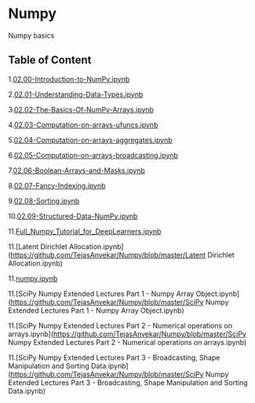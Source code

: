 # Numpy
Numpy basics 
## Table of Content

1.[02.00-Introduction-to-NumPy.ipynb](https://github.com/TejasAnvekar/Numpy/blob/master/02.00-Introduction-to-NumPy.ipynb)<br>

2.[02.01-Understanding-Data-Types.ipynb](https://github.com/TejasAnvekar/Numpy/blob/master/02.01-Understanding-Data-Types.ipynb)<br>

3.[02.02-The-Basics-Of-NumPy-Arrays.ipynb](https://github.com/TejasAnvekar/Numpy/blob/master/02.02-The-Basics-Of-NumPy-Arrays.ipynb)<br>

4.[02.03-Computation-on-arrays-ufuncs.ipynb](https://github.com/TejasAnvekar/Numpy/blob/master/02.03-Computation-on-arrays-ufuncs.ipynb)<br>

5.[02.04-Computation-on-arrays-aggregates.ipynb](https://github.com/TejasAnvekar/Numpy/blob/master/02.04-Computation-on-arrays-aggregates.ipynb)<br>

6.[02.05-Computation-on-arrays-broadcasting.ipynb](https://github.com/TejasAnvekar/Numpy/blob/master/02.05-Computation-on-arrays-broadcasting.ipynb)<br>

7.[02.06-Boolean-Arrays-and-Masks.ipynb](https://github.com/TejasAnvekar/Numpy/blob/master/02.06-Boolean-Arrays-and-Masks.ipynb)<br>

8.[02.07-Fancy-Indexing.ipynb](https://github.com/TejasAnvekar/Numpy/blob/master/02.07-Fancy-Indexing.ipynb)<br>

9.[02.08-Sorting.ipynb](https://github.com/TejasAnvekar/Numpy/blob/master/02.08-Sorting.ipynb)<br>

10.[02.09-Structured-Data-NumPy.ipynb](https://github.com/TejasAnvekar/Numpy/blob/master/02.09-Structured-Data-NumPy.ipynb)<br>

11.[Full_Numpy_Tutorial_for_DeepLearners.ipynb](https://github.com/TejasAnvekar/Numpy/blob/master/Full_Numpy_Tutorial_for_DeepLearners.ipynb)<br>

11.[Latent Dirichlet Allocation.ipynb](https://github.com/TejasAnvekar/Numpy/blob/master/Latent Dirichlet Allocation.ipynb)<br>

11.[numpy.ipynb](https://github.com/TejasAnvekar/Numpy/blob/master/numpy.ipynb)<br>

11.[SciPy Numpy Extended Lectures Part 1 - Numpy Array Object.ipynb](https://github.com/TejasAnvekar/Numpy/blob/master/SciPy Numpy Extended Lectures Part 1 - Numpy Array Object.ipynb)<br>

11.[SciPy Numpy Extended Lectures Part 2 - Numerical operations on arrays.ipynb](https://github.com/TejasAnvekar/Numpy/blob/master/SciPy Numpy Extended Lectures Part 2 - Numerical operations on arrays.ipynb)<br>

11.[SciPy Numpy Extended Lectures Part 3 - Broadcasting, Shape Manipulation and Sorting Data.ipynb](https://github.com/TejasAnvekar/Numpy/blob/master/SciPy Numpy Extended Lectures Part 3 - Broadcasting, Shape Manipulation and Sorting Data.ipynb)<br>
